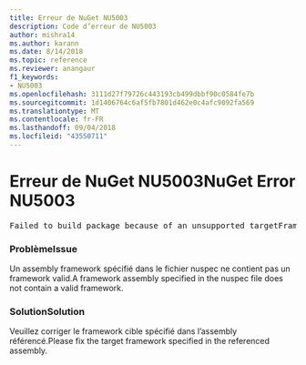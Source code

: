 ```yaml
---
title: Erreur de NuGet NU5003
description: Code d’erreur de NU5003
author: mishra14
ms.author: karann
ms.date: 8/14/2018
ms.topic: reference
ms.reviewer: anangaur
f1_keywords:
- NU5003
ms.openlocfilehash: 3111d27f79726c443193cb499dbbf90c0584fe7b
ms.sourcegitcommit: 1d1406764c6af5fb7801d462e0c4afc9092fa569
ms.translationtype: MT
ms.contentlocale: fr-FR
ms.lasthandoff: 09/04/2018
ms.locfileid: "43550711"
---
```

# <a name="nuget-error-nu5003"></a><span data-ttu-id="dc42a-103">Erreur de NuGet NU5003</span><span class="sxs-lookup"><span data-stu-id="dc42a-103">NuGet Error NU5003</span></span>
<pre>Failed to build package because of an unsupported targetFramework value on 'System.Net'.</pre>

### <a name="issue"></a><span data-ttu-id="dc42a-104">Problème</span><span class="sxs-lookup"><span data-stu-id="dc42a-104">Issue</span></span>

<span data-ttu-id="dc42a-105">Un assembly framework spécifié dans le fichier nuspec ne contient pas un framework valid.</span><span class="sxs-lookup"><span data-stu-id="dc42a-105">A framework assembly specified in the nuspec file does not contain a valid framework.</span></span>


### <a name="solution"></a><span data-ttu-id="dc42a-106">Solution</span><span class="sxs-lookup"><span data-stu-id="dc42a-106">Solution</span></span>

<span data-ttu-id="dc42a-107">Veuillez corriger le framework cible spécifié dans l’assembly référencé.</span><span class="sxs-lookup"><span data-stu-id="dc42a-107">Please fix the target framework specified in the referenced assembly.</span></span>

